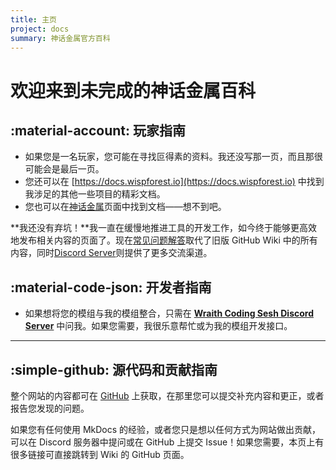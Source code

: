 ```yaml
---
title: 主页
project: docs
summary: 神话金属官方百科
---
```


# 欢迎来到未完成的神话金属百科

## :material-account: 玩家指南

- 如果您是一名玩家，您可能在寻找叵得素的资料。我还没写那一页，而且那很可能会是最后一页。
- 您还可以在 [https://docs.wispforest.io](https://docs.wispforest.io) 中找到我涉足的其他一些项目的精彩文档。
- 您也可以在[神话金属](./spec.md)页面中找到文档——想不到吧。

**我还没有弃坑！**我一直在缓慢地推进工具的开发工作，如今终于能够更高效地发布相关内容的页面了。现在[常见问题解答](./faq.md)取代了旧版 GitHub Wiki 中的所有内容，同时[Discord Server](https://discord.com/invite/69cKvQWScC)则提供了更多交流渠道。

## :material-code-json: 开发者指南

- 如果想将您的模组与我的模组整合，只需在 [**Wraith Coding Sesh Discord Server**](https://discord.com/invite/69cKvQWScC) 中问我。如果您需要，我很乐意帮忙或为我的模组开发接口。

***

## :simple-github: 源代码和贡献指南

整个网站的内容都可在 [GitHub](https://github.com/Noaaan/MythicWiki) 上获取，在那里您可以提交补充内容和更正，或者报告您发现的问题。

如果您有任何使用 MkDocs 的经验，或者您只是想以任何方式为网站做出贡献，可以在 Discord 服务器中提问或在 GitHub 上提交 Issue！如果您需要，本页上有很多链接可直接跳转到 Wiki 的 GitHub 页面。
